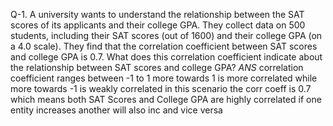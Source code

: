 Q-1. A university wants to understand the relationship between the SAT scores of its
applicants and their college GPA. They collect data on 500 students, including their SAT
scores (out of 1600) and their college GPA (on a 4.0 scale). They find that the
correlation coefficient between SAT scores and college GPA is 0.7. What does this correlation coefficient indicate about the relationship between SAT scores and college GPA?
_ANS_
correlation coefficient ranges between -1 to 1 more towards 1 is more correlated while more towards -1 is weakly correlated in this scenario the corr coeff is 0.7 which means both SAT Scores and College GPA are highly correlated if one entity increases another will also inc and vice versa       